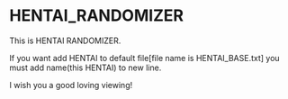 # HENTAI_RANDOMIZER
This is HENTAI RANDOMIZER.


If you want add HENTAI to default file[file name is HENTAI_BASE.txt] you must add name(this HENTAI) to new line.

I wish you a good loving viewing!
